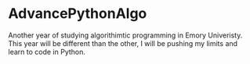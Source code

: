 # AdvancePythonAlgo

Another year of studying algorithimtic programming in Emory Univeristy. 
This year will be different than the other, I will be pushing my limits and learn to code in Python. 
